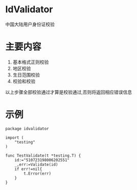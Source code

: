 # IdValidator
中国大陆用户身份证校验
# 主要内容
1. 基本格式正则校验
2. 地区校验
3. 生日范围校验
4. 校验和校验

以上步骤全部校验通过才算是校验通过,否则将返回相应错误信息

# 示例
    package idvalidator

    import (
        "testing"
    )

    func TestValidate(t *testing.T) {
        id:="510723198006202551"
        _,err:=Validate(id)
        if err!=nil{
            t.Error(err)
        }
    }

